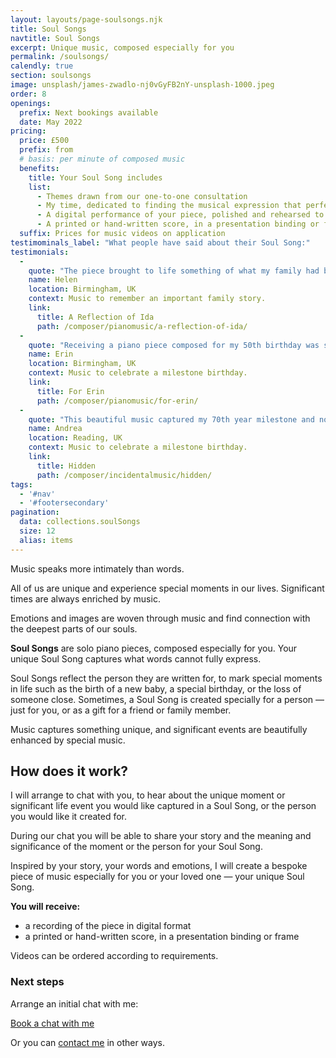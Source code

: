 ```yaml
---
layout: layouts/page-soulsongs.njk
title: Soul Songs
navtitle: Soul Songs
excerpt: Unique music, composed especially for you
permalink: /soulsongs/
calendly: true
section: soulsongs
image: unsplash/james-zwadlo-nj0vGyFB2nY-unsplash-1000.jpeg
order: 8
openings:
  prefix: Next bookings available
  date: May 2022
pricing:
  price: £500
  prefix: from
  # basis: per minute of composed music
  benefits:
    title: Your Soul Song includes
    list:
      - Themes drawn from our one-to-one consultation
      - My time, dedicated to finding the musical expression that perfectly fits your life moment
      - A digital performance of your piece, polished and rehearsed to embody the nuance and depth of your music
      - A printed or hand-written score, in a presentation binding or frame
  suffix: Prices for music videos on application
testimominals_label: "What people have said about their Soul Song:"
testimonials:
  -
    quote: "The piece brought to life something of what my family had been through; and it expresses the love of music, dance and for each other that has run through the family from one generation to another."
    name: Helen
    location: Birmingham, UK
    context: Music to remember an important family story.
    link:
      title: A Reflection of Ida
      path: /composer/pianomusic/a-reflection-of-ida/
  -
    quote: "Receiving a piano piece composed for my 50th birthday was such a unique gift. The music was beautiful and spoke to my soul. It made me feel incredibly special."
    name: Erin
    location: Birmingham, UK
    context: Music to celebrate a milestone birthday.
    link:
      title: For Erin
      path: /composer/pianomusic/for-erin/
  -
    quote: "This beautiful music captured my 70th year milestone and now  four years later I still find it poignant and moving. Thank you Sarah."
    name: Andrea
    location: Reading, UK
    context: Music to celebrate a milestone birthday.
    link:
      title: Hidden
      path: /composer/incidentalmusic/hidden/
tags:
  - '#nav'
  - '#footersecondary'
pagination:
  data: collections.soulSongs
  size: 12
  alias: items
---
```


<div class="script-font large-script-text">Music speaks more intimately than words.</div>

All of us are unique and experience special moments in our lives. Significant times are always enriched by music.

Emotions and images are woven through music and find connection with the deepest parts of our souls. 

**Soul Songs** are solo piano pieces, composed especially for you. Your unique Soul Song captures what words cannot fully express.

Soul Songs reflect the person they are written for, to mark special moments in life such as the birth of a new baby, a special birthday, or the loss of someone close. Sometimes, a Soul Song is created specially for a person — just for you, or as a gift for a friend or family member.

Music captures something unique, and significant events are beautifully enhanced by special music. 

## How does it work?

I will arrange to chat with you, to hear about the unique moment or significant life event you would like captured in a Soul Song, or the person you would like it created for.

During our chat you will be able to share your story and the meaning and significance of the moment or the person for your Soul Song.

Inspired by your story, your words and emotions, I will create a bespoke piece of music especially for you or your loved one — your unique Soul Song.

**You will receive:**

- a recording of the piece in digital format
- a printed or hand-written score, in a presentation binding or frame

Videos can be ordered according to requirements.

### Next steps

Arrange an initial chat with me:

<div class="calendly-link-container hide-small-flex"><a href="https://calendly.com/bakertunes/15min" target="_blank" class="btn btn-lg btn-default btn-strong btn-teal btn-calendly" role="button">Book a chat with me <span class="glyphicon glyphicon-earphone"></span></a></div>

Or you can [contact me](/contact/) in other ways.
